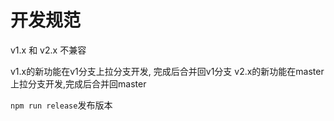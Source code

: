 # 开发规范

v1.x 和 v2.x 不兼容

v1.x的新功能在v1分支上拉分支开发, 完成后合并回v1分支 
v2.x的新功能在master上拉分支开发,完成后合并回master

`npm run release`发布版本
